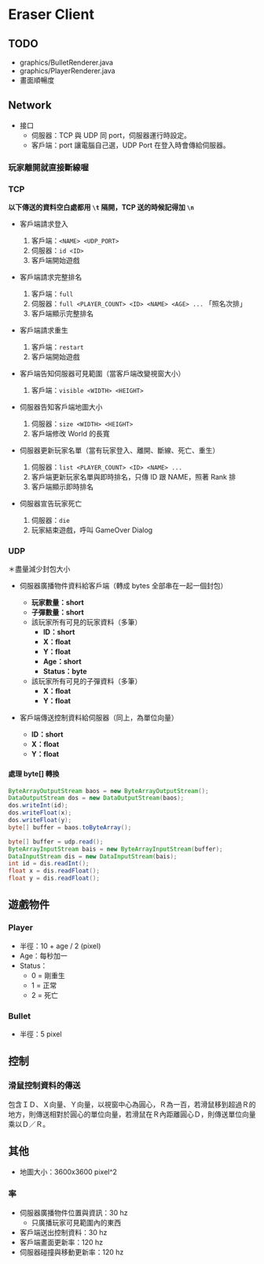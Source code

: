 # Eraser Client

## TODO
- graphics/BulletRenderer.java
- graphics/PlayerRenderer.java
- 畫面順暢度

## Network

- 接口
    - 伺服器：TCP 與 UDP 同 port，伺服器運行時設定。
    - 客戶端：port 讓電腦自己選，UDP Port 在登入時會傳給伺服器。

### 玩家離開就直接斷線喔

### TCP

**以下傳送的資料空白處都用 `\t` 隔開，TCP 送的時候記得加 `\n`**

- 客戶端請求登入
    1. 客戶端：`<NAME> <UDP_PORT>`
    2. 伺服器：`id <ID>`
    3. 客戶端開始遊戲

- 客戶端請求完整排名
    1. 客戶端：`full`
    2. 伺服器：`full <PLAYER_COUNT> <ID> <NAME> <AGE> ...` 「照名次排」
    3. 客戶端顯示完整排名

- 客戶端請求重生
    1. 客戶端：`restart`
    3. 客戶端開始遊戲

- 客戶端告知伺服器可見範圍（當客戶端改變視窗大小）
	1. 客戶端：`visible <WIDTH> <HEIGHT>`

- 伺服器告知客戶端地圖大小
	1. 伺服器：`size <WIDTH> <HEIGHT>`
	2. 客戶端修改 World 的長寬

- 伺服器更新玩家名單（當有玩家登入、離開、斷線、死亡、重生）
    1. 伺服器：`list <PLAYER_COUNT> <ID> <NAME> ...`
    2. 客戶端更新玩家名單與即時排名，只傳 ID 跟 NAME，照著 Rank 排
	3. 客戶端顯示即時排名

- 伺服器宣告玩家死亡
    1. 伺服器：`die`
    2. 玩家結束遊戲，呼叫 GameOver Dialog


### UDP

＊盡量減少封包大小

- 伺服器廣播物件資料給客戶端（轉成 bytes 全部串在一起一個封包）
    - **玩家數量：short**
    - **子彈數量：short**
    - 該玩家所有可見的玩家資料（多筆）
        - **ID：short**
        - **X：float**
        - **Y：float**
        - **Age：short**
        - **Status：byte**
    - 該玩家所有可見的子彈資料（多筆）
        - **X：float**
        - **Y：float**

- 客戶端傳送控制資料給伺服器（同上，為單位向量）
    - **ID：short**
    - **X：float**
    - **Y：float**

#### 處理 byte[] 轉換

``` java
ByteArrayOutputStream baos = new ByteArrayOutputStream();
DataOutputStream dos = new DataOutputStream(baos);
dos.writeInt(id);
dos.writeFloat(x);
dos.writeFloat(y);
byte[] buffer = baos.toByteArray();
```

``` java
byte[] buffer = udp.read();
ByteArrayInputStream bais = new ByteArrayInputStream(buffer);
DataInputStream dis = new DataInputStream(bais);
int id = dis.readInt();
float x = dis.readFloat();
float y = dis.readFloat();
```

## 遊戲物件

### Player

- 半徑：10 + age / 2 (pixel)
- Age：每秒加一
- Status：
    - 0 = 剛重生
    - 1 = 正常
    - 2 = 死亡

### Bullet

- 半徑：5 pixel

## 控制

### 滑鼠控制資料的傳送
包含ＩＤ、Ｘ向量、Ｙ向量，以視窗中心為圓心，Ｒ為一百，若滑鼠移到超過Ｒ的地方，則傳送相對於圓心的單位向量，若滑鼠在Ｒ內距離圓心Ｄ，則傳送單位向量乘以Ｄ／Ｒ。

## 其他
- 地圖大小：3600x3600 pixel^2

### 率
- 伺服器廣播物件位置與資訊：30 hz
	- 只廣播玩家可見範圍內的東西
- 客戶端送出控制資料：30 hz
- 客戶端畫面更新率：120 hz
- 伺服器碰撞與移動更新率：120 hz
